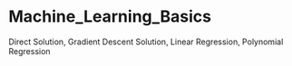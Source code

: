# Machine_Learning_Basics
Direct Solution, Gradient Descent Solution, Linear Regression, Polynomial Regression
